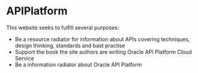 # APIPlatform
This website seeks to fulfill several purposes:

- Be a resource radiator for information about APIs covering techniques, design thinking, standards and bast practise
- Support the book the site authors are writing Oracle API Platform Cloud Service
- Be a information radiator about Oracle API Platform
